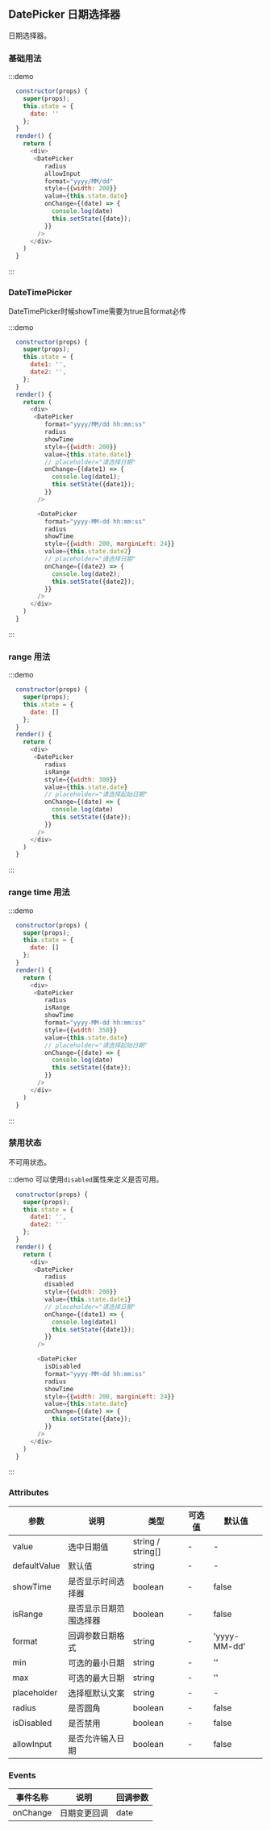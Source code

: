 ## DatePicker 日期选择器
日期选择器。

### 基础用法

:::demo

```js
  constructor(props) {
    super(props);
    this.state = {
      date: ''
    };
  }
  render() {
    return (
      <div>
       <DatePicker
          radius
          allowInput
          format="yyyy/MM/dd"
          style={{width: 200}}
          value={this.state.date}
          onChange={(date) => {
            console.log(date)
            this.setState({date});
          }}
        />
      </div>
    )
  }
```
:::

### DateTimePicker

DateTimePicker时候showTime需要为true且format必传

:::demo

```js
  constructor(props) {
    super(props);
    this.state = {
      date1: '',
      date2: '',
    };
  }
  render() {
    return (
      <div>
       <DatePicker
          format="yyyy/MM/dd hh:mm:ss"
          radius
          showTime
          style={{width: 200}}
          value={this.state.date1}
          // placeholder="请选择日期"
          onChange={(date1) => {
            console.log(date1);
            this.setState({date1});
          }}
        />

        <DatePicker
          format="yyyy-MM-dd hh:mm:ss"
          radius
          showTime
          style={{width: 200, marginLeft: 24}}
          value={this.state.date2}
          // placeholder="请选择日期"
          onChange={(date2) => {
            console.log(date2);
            this.setState({date2});
          }}
        />
      </div>
    )
  }
```
:::

### range 用法

:::demo

```js
  constructor(props) {
    super(props);
    this.state = {
      date: []
    };
  }
  render() {
    return (
      <div>
       <DatePicker
          radius
          isRange
          style={{width: 300}}
          value={this.state.date}
          // placeholder="请选择起始日期"
          onChange={(date) => {
            console.log(date)
            this.setState({date});
          }}
        />
      </div>
    )
  }
```
:::

### range time 用法

:::demo

```js
  constructor(props) {
    super(props);
    this.state = {
      date: []
    };
  }
  render() {
    return (
      <div>
       <DatePicker
          radius
          isRange
          showTime
          format="yyyy-MM-dd hh:mm:ss"
          style={{width: 350}}
          value={this.state.date}
          // placeholder="请选择起始日期"
          onChange={(date) => {
            console.log(date)
            this.setState({date});
          }}
        />
      </div>
    )
  }
```
:::

### 禁用状态

不可用状态。

:::demo 可以使用`disabled`属性来定义是否可用。

```js
  constructor(props) {
    super(props);
    this.state = {
      date1: '',
      date2: ''
    };
  }
  render() {
    return (
      <div>
       <DatePicker
          radius
          disabled
          style={{width: 200}}
          value={this.state.date1}
          // placeholder="请选择日期"
          onChange={(date1) => {
            console.log(date1)
            this.setState({date1});
          }}
        />

        <DatePicker
          isDisabled
          format="yyyy-MM-dd hh:mm:ss"
          radius
          showTime
          style={{width: 200, marginLeft: 24}}
          value={this.state.date}
          onChange={(date) => {
            this.setState({date});
          }}
        />
      </div>
    )
  }
```
:::


### Attributes
| 参数      | 说明    | 类型      | 可选值       | 默认值   |
|---------- |-------- |---------- |-------------  |-------- |
| value     | 选中日期值   | string / string[] |   -   |    -   |
| defaultValue  | 默认值 | string |   -   |    -   |
| showTime | 是否显示时间选择器 | boolean | - | false |
| isRange | 是否显示日期范围选择器 | boolean | - | false |
| format  | 回调参数日期格式 | string |   -   |    'yyyy-MM-dd'   |
| min  | 可选的最小日期 | string |   -   |    ''   |
| max  | 可选的最大日期 | string |   -   |    ''   |
| placeholder | 选择框默认文案 | string |   -   |   -  |
| radius | 是否圆角 | boolean |   -   |   false  |
| isDisabled | 是否禁用 | boolean |   -   |   false  |
| allowInput | 是否允许输入日期 | boolean |   -   |   false  |



### Events
| 事件名称 | 说明 | 回调参数 |
|---------- |-------- |---------- |
| onChange | 日期变更回调 |  date |
